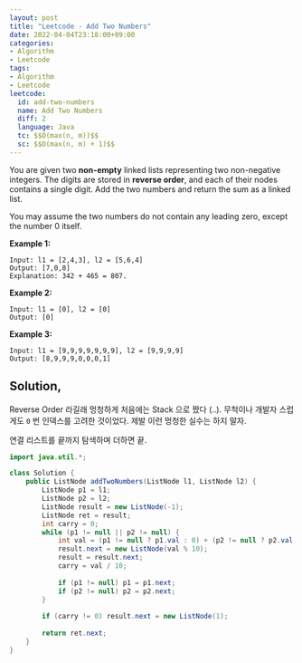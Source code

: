 ```yaml
---
layout: post
title: "Leetcode - Add Two Numbers"
date: 2022-04-04T23:18:00+09:00
categories:
- Algorithm
- Leetcode
tags:
- Algorithm
- Leetcode
leetcode:
  id: add-two-numbers
  name: Add Two Numbers
  diff: 2
  language: Java
  tc: $$O(max(n, m))$$
  sc: $$O(max(n, m) + 1)$$
---
```


You are given two **non-empty** linked lists representing two non-negative integers. The digits are stored in **reverse order**, and each of their nodes contains a single digit. Add the two numbers and return the sum as a linked list.

You may assume the two numbers do not contain any leading zero, except the number 0 itself. 



**Example 1:**

```
Input: l1 = [2,4,3], l2 = [5,6,4]
Output: [7,0,8]
Explanation: 342 + 465 = 807.
```

**Example 2:**

```
Input: l1 = [0], l2 = [0]
Output: [0]
```

**Example 3:**

```
Input: l1 = [9,9,9,9,9,9,9], l2 = [9,9,9,9]
Output: [8,9,9,9,0,0,0,1]
```



## Solution,

Reverse Order 라길래 멍청하게 처음에는 Stack 으로 짰다 (..). 무척이나 개발자 스럽게도 `0` 번 인덱스를 고려한 것이었다. 제발 이런 멍청한 실수는 하지 말자.

연결 리스트를 끝까지 탐색하며 더하면 끝.

```java
import java.util.*;

class Solution {
    public ListNode addTwoNumbers(ListNode l1, ListNode l2) {
        ListNode p1 = l1;
        ListNode p2 = l2;
        ListNode result = new ListNode(-1);
        ListNode ret = result;
        int carry = 0;
        while (p1 != null || p2 != null) {
            int val = (p1 != null ? p1.val : 0) + (p2 != null ? p2.val : 0) + carry;
            result.next = new ListNode(val % 10);
            result = result.next;
            carry = val / 10;
            
            if (p1 != null) p1 = p1.next;
            if (p2 != null) p2 = p2.next;
        }
        
        if (carry != 0) result.next = new ListNode(1);
        
        return ret.next;
    }
}
```

